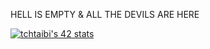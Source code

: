 HELL IS EMPTY & ALL THE DEVILS ARE HERE

[![tchtaibi's 42 stats](https://badge.mediaplus.ma/greenbinary/tchtaibi?1337Badge=off&42Network=off)](https://github.com/oakoudad/badge42)

